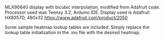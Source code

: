 MLX90640 display with bicubic interpolation, modified from Adafruit code. Processor used was Teensy 3.2, Arduino IDE.
Display used is Adafruit HX8357D, 480x32 https://www.adafruit.com/product/2050

Some sample heatmap lookup tables are included. Simply replace the lookup table initialization in the .ino file with the desired heatmap.
